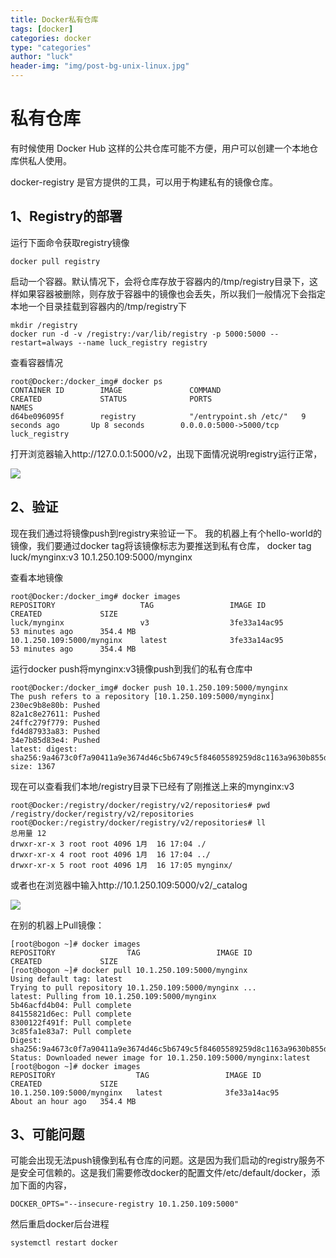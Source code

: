 ```yaml
---
title: Docker私有仓库
tags: [docker]
categories: docker
type: "categories"
author: "luck"
header-img: "img/post-bg-unix-linux.jpg"
---
```



# 私有仓库 #

有时候使用 Docker Hub 这样的公共仓库可能不方便，用户可以创建一个本地仓库供私人使用。

docker-registry 是官方提供的工具，可以用于构建私有的镜像仓库。



## 1、Registry的部署 ##

运行下面命令获取registry镜像

```
docker pull registry
```

启动一个容器。默认情况下，会将仓库存放于容器内的/tmp/registry目录下，这样如果容器被删除，则存放于容器中的镜像也会丢失，所以我们一般情况下会指定本地一个目录挂载到容器内的/tmp/registry下

```
mkdir /registry
docker run -d -v /registry:/var/lib/registry -p 5000:5000 --restart=always --name luck_registry registry
```

查看容器情况

```
root@Docker:/docker_img# docker ps
CONTAINER ID        IMAGE               COMMAND                  CREATED             STATUS              PORTS                                           NAMES
d64be096095f        registry            "/entrypoint.sh /etc/"   9 seconds ago       Up 8 seconds        0.0.0.0:5000->5000/tcp                          luck_registry
```

打开浏览器输入http://127.0.0.1:5000/v2，出现下面情况说明registry运行正常，

![](http://ocppiicaw.bkt.clouddn.com/docker/docker3.png)
 
## 2、验证 ## 

现在我们通过将镜像push到registry来验证一下。
 我的机器上有个hello-world的镜像，我们要通过docker tag将该镜像标志为要推送到私有仓库，
docker tag luck/mynginx:v3 10.1.250.109:5000/mynginx

查看本地镜像

```
root@Docker:/docker_img# docker images
REPOSITORY                   TAG                 IMAGE ID            CREATED             SIZE
luck/mynginx                 v3                  3fe33a14ac95        53 minutes ago      354.4 MB
10.1.250.109:5000/mynginx    latest              3fe33a14ac95        53 minutes ago      354.4 MB
```

运行docker push将mynginx:v3镜像push到我们的私有仓库中

```
root@Docker:/docker_img# docker push 10.1.250.109:5000/mynginx
The push refers to a repository [10.1.250.109:5000/mynginx]
230ec9b8e80b: Pushed 
82a1c8e27611: Pushed 
24ffc279f779: Pushed 
fd4d87933a83: Pushed 
34e7b85d83e4: Pushed 
latest: digest: sha256:9a4673c0f7a90411a9e3674d46c5b6749c5f84605589259d8c1163a9630b855d size: 1367
```


现在可以查看我们本地/registry目录下已经有了刚推送上来的mynginx:v3

```
root@Docker:/registry/docker/registry/v2/repositories# pwd
/registry/docker/registry/v2/repositories
root@Docker:/registry/docker/registry/v2/repositories# ll
总用量 12
drwxr-xr-x 3 root root 4096 1月  16 17:04 ./
drwxr-xr-x 4 root root 4096 1月  16 17:04 ../
drwxr-xr-x 5 root root 4096 1月  16 17:05 mynginx/
```

或者也在浏览器中输入http://10.1.250.109:5000/v2/_catalog

![](http://ocppiicaw.bkt.clouddn.com/docker/docker4.png)
 
在别的机器上Pull镜像：

```
[root@bogon ~]# docker images
REPOSITORY                TAG                 IMAGE ID            CREATED             SIZE
[root@bogon ~]# docker pull 10.1.250.109:5000/mynginx
Using default tag: latest
Trying to pull repository 10.1.250.109:5000/mynginx ... 
latest: Pulling from 10.1.250.109:5000/mynginx
5b46acfd4b04: Pull complete 
84155821d6ec: Pull complete 
8300122f491f: Pull complete 
3c85fa1e83a7: Pull complete 
Digest: sha256:9a4673c0f7a90411a9e3674d46c5b6749c5f84605589259d8c1163a9630b855d
Status: Downloaded newer image for 10.1.250.109:5000/mynginx:latest
[root@bogon ~]# docker images
REPOSITORY                  TAG                 IMAGE ID            CREATED             SIZE
10.1.250.109:5000/mynginx   latest              3fe33a14ac95        About an hour ago   354.4 MB
```

## 3、可能问题 ##


可能会出现无法push镜像到私有仓库的问题。这是因为我们启动的registry服务不是安全可信赖的。这是我们需要修改docker的配置文件/etc/default/docker，添加下面的内容，
 
    DOCKER_OPTS="--insecure-registry 10.1.250.109:5000"
 
然后重启docker后台进程

```
systemctl restart docker
```